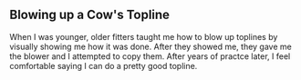 ## Blowing up a Cow's Topline

When I was younger, older fitters taught me how to blow up toplines by visually showing me how it was done. After they showed me, they gave me the blower and I attempted to copy them. After years of practce later, I feel comfortable saying I can do a pretty good topline. 
